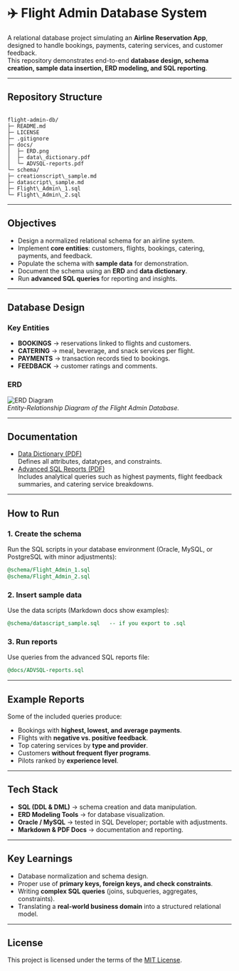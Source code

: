 # ✈️ Flight Admin Database System

A relational database project simulating an **Airline Reservation App**, designed to handle bookings, payments, catering services, and customer feedback.  
This repository demonstrates end-to-end **database design, schema creation, sample data insertion, ERD modeling, and SQL reporting**.

---

##  Repository Structure

```

flight-admin-db/
├─ README.md                  
├─ LICENSE                    
├─ .gitignore                 
├─ docs/                      
│  ├─ ERD.png                 
│  ├─ data\_dictionary.pdf     
│  └─ ADVSQL-reports.pdf      
└─ schema/                    
├─ creationscript\_sample.md
├─ datascript\_sample.md
├─ Flight\_Admin\_1.sql
└─ Flight\_Admin\_2.sql

````

---

##  Objectives

- Design a normalized relational schema for an airline system.  
- Implement **core entities**: customers, flights, bookings, catering, payments, and feedback.  
- Populate the schema with **sample data** for demonstration.  
- Document the schema using an **ERD** and **data dictionary**.  
- Run **advanced SQL queries** for reporting and insights.  

---

##  Database Design

### Key Entities
- **BOOKINGS** → reservations linked to flights and customers.  
- **CATERING** → meal, beverage, and snack services per flight.  
- **PAYMENTS** → transaction records tied to bookings.  
- **FEEDBACK** → customer ratings and comments.  

### ERD
![ERD Diagram](docs/ERD.png)  
*Entity-Relationship Diagram of the Flight Admin Database.*

---

##  Documentation

- [Data Dictionary (PDF)](docs/data_dictionary.pdf)  
  Defines all attributes, datatypes, and constraints.  
- [Advanced SQL Reports (PDF)](docs/ADVSQL-reports.pdf)  
  Includes analytical queries such as highest payments, flight feedback summaries, and catering service breakdowns.  

---

##  How to Run

### 1. Create the schema
Run the SQL scripts in your database environment (Oracle, MySQL, or PostgreSQL with minor adjustments):

```sql
@schema/Flight_Admin_1.sql
@schema/Flight_Admin_2.sql
````

### 2. Insert sample data

Use the data scripts (Markdown docs show examples):

```sql
@schema/datascript_sample.sql   -- if you export to .sql
```

### 3. Run reports

Use queries from the advanced SQL reports file:

```sql
@docs/ADVSQL-reports.sql
```

---

##  Example Reports

Some of the included queries produce:

* Bookings with **highest, lowest, and average payments**.
* Flights with **negative vs. positive feedback**.
* Top catering services by **type and provider**.
* Customers **without frequent flyer programs**.
* Pilots ranked by **experience level**.

---

##  Tech Stack

* **SQL (DDL & DML)** → schema creation and data manipulation.
* **ERD Modeling Tools** → for database visualization.
* **Oracle / MySQL** → tested in SQL Developer; portable with adjustments.
* **Markdown & PDF Docs** → documentation and reporting.

---

##  Key Learnings

* Database normalization and schema design.
* Proper use of **primary keys, foreign keys, and check constraints**.
* Writing **complex SQL queries** (joins, subqueries, aggregates, constraints).
* Translating a **real-world business domain** into a structured relational model.

---

##  License

This project is licensed under the terms of the [MIT License](LICENSE).

```


